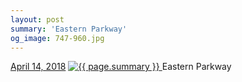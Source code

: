 ```yaml
---
layout: post
summary: 'Eastern Parkway'
og_image: 747-960.jpg
---
```


<p>
  <time>
    <a href="/747">April 14, 2018</a>
  </time>
  <a href="/747">
    <img src="{{ site.assets_url }}/747-480.jpg" srcset="{{ site.assets_url }}/747-240.jpg 240w, {{ site.assets_url }}/747-480.jpg 480w, {{ site.assets_url }}/747-720.jpg 720w, {{ site.assets_url }}/747-960.jpg 960w" sizes="(min-width: 700px) 50vw, calc(100vw - 2rem)" alt="{{ page.summary }}" />
  </a>
  <span>Eastern Parkway</span>
</p>
